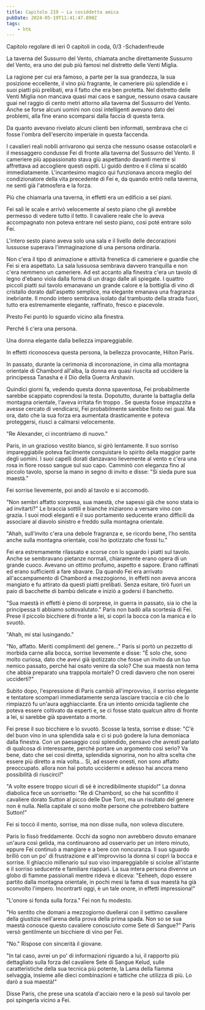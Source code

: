 ```yaml
---
title: Capitolo 219 – La cosiddetta amica
pubDate: 2024-05-19T11:41:47.890Z
tags:
    - htk
---
```


Capitolo regolare di ieri
0 capitoli in coda, 0/3
-Schadenfreude

La taverna del Sussurro del Vento, chiamata anche direttamente Sussurro del Vento, era uno dei pub più famosi nel distretto delle Venti Miglia.

La ragione per cui era famoso, a parte per la sua grandezza, la sua posizione eccellente, il vino più fragrante, le cameriere più splendide e i suoi piatti più prelibati, era il fatto che era ben protetta. Nel distretto delle Venti Miglia non mancava quasi mai caos e sangue, nessuno osava causare guai nel raggio di cento metri attorno alla taverna del Sussurro del Vento. Anche se forse alcuni uomini non così intelligenti avevano dato dei problemi, alla fine erano scomparsi dalla faccia di questa terra.

Da quanto avevano rivelato alcuni clienti ben informati, sembrava che ci fosse l'ombra dell'esercito imperiale in questa faccenda.

I cavalieri reali nobili arrivarono qui senza che nessuno osasse ostacolarli e il messaggero condusse Fei di fronte alla taverna del Sussurro del Vento. Il cameriere più appassionato stava giù aspettando davanti mentre si affrettava ad accogliere questi ospiti. Li guidò dentro e il clima si scaldò immediatamente. L'incantesimo magico qui funzionava ancora meglio del condizionatore della vita precedente di Fei e, da quando entrò nella taverna, ne sentì già l'atmosfera e la forza.

Più che chiamarla una taverna, in effetti era un edificio a sei piani.

Fei salì le scale e arrivò velocemente al sesto piano che gli avrebbe permesso di vedere tutto il tetto. Il cavaliere reale che lo aveva accompagnato non poteva entrare nel sesto piano, così poté entrare solo Fei.

L'intero sesto piano aveva solo una sala e il livello delle decorazioni lussuose superava l'immaginazione di una persona ordinaria.

Non c'era il tipo di animazione e attività frenetica di cameriere e guardie che Fei si era aspettato. La sala lussuosa sembrava davvero tranquilla e non c'era nemmeno un cameriere. Ad est accanto alla finestra c'era un tavolo di legno d'ebano viola dalla forma di un drago dalle ali spiegate. I quattro piccoli piatti sul tavolo emanavano un grande calore e la bottiglia di vino di cristallo dorato dall'aspetto semplice, ma elegante emanava una fragranza inebriante. Il mondo intero sembrava isolato dal trambusto della strada fuori, tutto era estremamente elegante, raffinato, fresco e piacevole.

Presto Fei puntò lo sguardo vicino alla finestra.

Perché lì c'era una persona.

Una donna elegante dalla bellezza impareggiabile.

In effetti riconosceva questa persona, la bellezza provocante, Hilton Paris.

In passato, durante la cerimonia di incoronazione, in cima alla montagna orientale di Chambord all'alba, la donna era quasi riuscita ad uccidere la principessa Tanasha e il Dio della Guerra Arshavin.

Quindici giorni fa, vedendo questa donna spaventosa, Fei probabilmente sarebbe scappato coprendosi la testa. Dopotutto, durante la battaglia della montagna orientale, l'aveva irritata fin troppo . Se questa fosse impazzita e avesse cercato di vendicarsi, Fei probabilmente sarebbe finito nei guai. Ma ora, dato che la sua forza era aumentata drasticamente e poteva proteggersi, riuscì a calmarsi velocemente.

"Re Alexander, ci incontriamo di nuovo."

Paris, in un grazioso vestito bianco, si girò lentamente. Il suo sorriso impareggiabile poteva facilmente conquistare lo spirito della maggior parte degli uomini. I suoi capelli dorati danzavano lievemente al vento e c'era una rosa in fiore rosso sangue sul suo capo. Camminò con eleganza fino al piccolo tavolo, sporse la mano in segno di invito e disse: "Si sieda pure sua maestà."

Fei sorrise lievemente, poi andò al tavolo e si accomodò.

"Non sembri affatto sorpresa, sua maestà, che sapessi già che sono stata io ad invitarti?" Le braccia sottili e bianche iniziarono a versare vino con grazia. I suoi modi eleganti e il suo portamento seducente erano difficili da associare al diavolo sinistro e freddo sulla montagna orientale.

"Ahah, sull'invito c'era una debole fragranza e, se ricordo bene, l'ho sentita anche sulla montagna orientale, così ho ipotizzato che fossi tu."

Fei era estremamente rilassato e scorse con lo sguardo i piatti sul tavolo. Anche se sembravano pietanze normali, chiaramente erano opera di un grande cuoco. Avevano un ottimo profumo, aspetto e sapore. Erano raffinati ed erano sufficienti a fare sbavare. Da quando Fei era arrivato all'accampamento di Chambord a mezzogiorno, in effetti non aveva ancora mangiato e fu attirato da questi piatti prelibati. Senza esitare, tirò fuori un paio di bacchette di bambù delicate e iniziò a godersi il banchetto.

"Sua maestà in effetti è pieno di sorprese, in guerra in passato, sia io che la principessa ti abbiamo sottovalutato." Paris non badò alla scortesia di Fei. Prese il piccolo bicchiere di fronte a lei, si coprì la bocca con la manica e lo svuotò.

"Ahah, mi stai lusingando."

"No, affatto. Meriti complimenti del genere..." Paris si portò un pezzetto di morbida carne alla bocca, sorrise lievemente e disse: "È solo che, sono molto curiosa, dato che avevi già ipotizzato che fosse un invito da un tuo nemico passato, perché hai osato venire da solo? Che sua maestà non tema che abbia preparato una trappola mortale? O credi davvero che non oserei ucciderti?"

Subito dopo, l'espressione di Paris cambiò all'improvviso, il sorriso elegante e tentatore scomparì immediatamente senza lasciare traccia e ciò che lo rimpiazzò fu un'aura agghiacciante. Era un intento omicida tagliente che poteva essere coltivato da esperti e, se ci fosse stato qualcun altro di fronte a lei, si sarebbe già spaventato a morte.

Fei prese il suo bicchiere e lo svuotò. Scosse la testa, sorrise e disse: "C'è del buon vino in una splendida sala e ci si può godere la luna demoniaca dalla finestra. Con un paesaggio così splendido, pensavo che avresti parlato di qualcosa di interessante, perché portare un argomento così serio? Va bene, dato che sei così diretta, splendida signorina, non ho altra scelta che essere più diretto a mia volta... Sì, ad essere onesti, non sono affatto preoccupato. allora non hai potuto uccidermi e adesso hai ancora meno possibilità di riuscirci!"

"A volte essere troppo sicuri di sé è incredibilmente stupido!" La donna diabolica fece un sorrisetto: "Re di Chambord, so che hai sconfitto il cavaliere dorato Sutton al picco delle Due Torri, ma un risultato del genere non è nulla. Nella capitale ci sono molte persone che potrebbero battere Sutton!"

Fei si toccò il mento, sorrise, ma non disse nulla, non voleva discutere.

Paris lo fissò freddamente. Occhi da sogno non avrebbero dovuto emanare un'aura così gelida, ma continuarono ad osservarlo per un intero minuto, eppure Fei continuò a mangiare e a bere con noncuranza. Il suo sguardo brillò con un po' di frustrazione e all'improvviso la donna si coprì la bocca e sorrise.
Il ghiaccio millenario sul suo viso impareggiabile si sciolse all'istante e il sorriso seducente e familiare riapparì. La sua intera persona divenne un globo di fiamme passionali mentre rideva e diceva: "Eeheeh, dopo essere partito dalla montagna orientale, in pochi mesi la fama di sua maestà ha già sconvolto l'impero. Incontrarti oggi, è un tale onore, in effetti impressiona!"

"L'onore si fonda sulla forza." Fei non fu modesto.

"Ho sentito che domani a mezzogiorno duellerai con il settimo cavaliere della giustizia nell'arena della prova della prima spada. Non so se sua maestà conosce questo cavaliere conosciuto come Sete di Sangue?" Paris versò gentilmente un bicchiere di vino per Fei.

"No." Rispose con sincerità il giovane.

"In tal caso, avrei un po' di informazioni riguardo a lui, il rapporto più dettagliato sulla forza del cavaliere Sete di Sangue Kelud, sulle caratteristiche della sua tecnica più potente, la Lama della fiamma selvaggia, insieme alle dieci combinazioni e tattiche che utilizza di più. Lo darò a sua maestà!"

Disse Paris, che prese una scatola d'acciaio nero e la posò sul tavolo per poi spingerla vicino a Fei.



